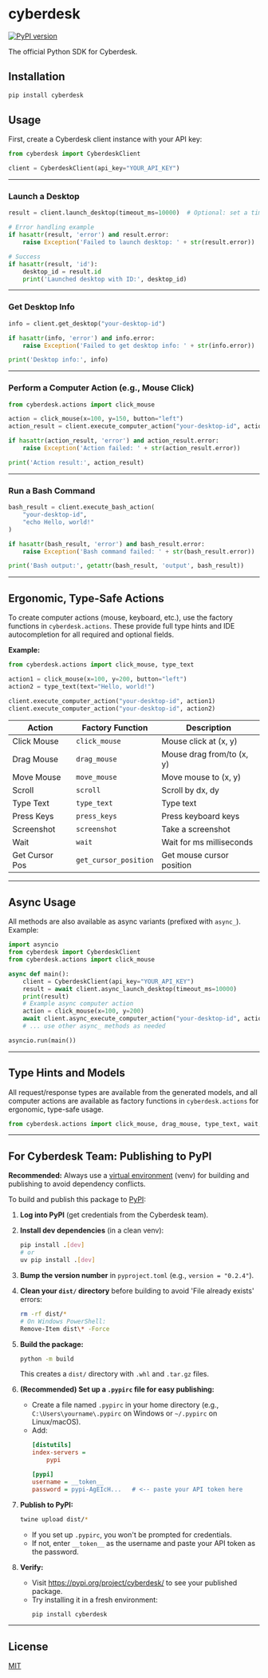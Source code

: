 # cyberdesk

[![PyPI version](https://badge.fury.io/py/cyberdesk.svg)](https://badge.fury.io/py/cyberdesk)

The official Python SDK for Cyberdesk.

## Installation

```bash
pip install cyberdesk
```

## Usage

First, create a Cyberdesk client instance with your API key:

```python
from cyberdesk import CyberdeskClient

client = CyberdeskClient(api_key="YOUR_API_KEY")
```

---

### Launch a Desktop

```python
result = client.launch_desktop(timeout_ms=10000)  # Optional: set a timeout for the desktop session

# Error handling example
if hasattr(result, 'error') and result.error:
    raise Exception('Failed to launch desktop: ' + str(result.error))

# Success
if hasattr(result, 'id'):
    desktop_id = result.id
    print('Launched desktop with ID:', desktop_id)
```

---

### Get Desktop Info

```python
info = client.get_desktop("your-desktop-id")

if hasattr(info, 'error') and info.error:
    raise Exception('Failed to get desktop info: ' + str(info.error))

print('Desktop info:', info)
```

---

### Perform a Computer Action (e.g., Mouse Click)

```python
from cyberdesk.actions import click_mouse

action = click_mouse(x=100, y=150, button="left")
action_result = client.execute_computer_action("your-desktop-id", action)

if hasattr(action_result, 'error') and action_result.error:
    raise Exception('Action failed: ' + str(action_result.error))

print('Action result:', action_result)
```

---

### Run a Bash Command

```python
bash_result = client.execute_bash_action(
    "your-desktop-id",
    "echo Hello, world!"
)

if hasattr(bash_result, 'error') and bash_result.error:
    raise Exception('Bash command failed: ' + str(bash_result.error))

print('Bash output:', getattr(bash_result, 'output', bash_result))
```

---

## Ergonomic, Type-Safe Actions

To create computer actions (mouse, keyboard, etc.), use the factory functions in `cyberdesk.actions`. These provide full type hints and IDE autocompletion for all required and optional fields.

**Example:**
```python
from cyberdesk.actions import click_mouse, type_text

action1 = click_mouse(x=100, y=200, button="left")
action2 = type_text(text="Hello, world!")

client.execute_computer_action("your-desktop-id", action1)
client.execute_computer_action("your-desktop-id", action2)
```

| Action         | Factory Function         | Description                |
|----------------|-------------------------|----------------------------|
| Click Mouse    | `click_mouse`           | Mouse click at (x, y)      |
| Drag Mouse     | `drag_mouse`            | Mouse drag from/to (x, y)  |
| Move Mouse     | `move_mouse`            | Move mouse to (x, y)       |
| Scroll         | `scroll`                | Scroll by dx, dy           |
| Type Text      | `type_text`             | Type text                  |
| Press Keys     | `press_keys`            | Press keyboard keys        |
| Screenshot     | `screenshot`            | Take a screenshot          |
| Wait           | `wait`                  | Wait for ms milliseconds   |
| Get Cursor Pos | `get_cursor_position`   | Get mouse cursor position  |

---

## Async Usage

All methods are also available as async variants (prefixed with `async_`). Example:

```python
import asyncio
from cyberdesk import CyberdeskClient
from cyberdesk.actions import click_mouse

async def main():
    client = CyberdeskClient(api_key="YOUR_API_KEY")
    result = await client.async_launch_desktop(timeout_ms=10000)
    print(result)
    # Example async computer action
    action = click_mouse(x=100, y=200)
    await client.async_execute_computer_action("your-desktop-id", action)
    # ... use other async_ methods as needed

asyncio.run(main())
```

---

## Type Hints and Models

All request/response types are available from the generated models, and all computer actions are available as factory functions in `cyberdesk.actions` for ergonomic, type-safe usage.

```python
from cyberdesk.actions import click_mouse, drag_mouse, type_text, wait, scroll, move_mouse, press_keys, screenshot, get_cursor_position
```

---

## For Cyberdesk Team: Publishing to PyPI

**Recommended:** Always use a [virtual environment](https://docs.python.org/3/library/venv.html) (venv) for building and publishing to avoid dependency conflicts.

To build and publish this package to [PyPI](https://pypi.org/project/cyberdesk/):

1. **Log into PyPI** (get credentials from the Cyberdesk team).

2. **Install dev dependencies** (in a clean venv):
   ```bash
   pip install .[dev]
   # or
   uv pip install .[dev]
   ```

3. **Bump the version number** in `pyproject.toml` (e.g., `version = "0.2.4"`).

4. **Clean your `dist/` directory** before building to avoid 'File already exists' errors:
   ```bash
   rm -rf dist/*
   # On Windows PowerShell:
   Remove-Item dist\* -Force
   ```

5. **Build the package:**
   ```bash
   python -m build
   ```
   This creates a `dist/` directory with `.whl` and `.tar.gz` files.

6. **(Recommended) Set up a `.pypirc` file for easy publishing:**
   - Create a file named `.pypirc` in your home directory (e.g., `C:\Users\yourname\.pypirc` on Windows or `~/.pypirc` on Linux/macOS).
   - Add:
     ```ini
     [distutils]
     index-servers =
         pypi

     [pypi]
     username = __token__
     password = pypi-AgEIcH...   # <-- paste your API token here
     ```

7. **Publish to PyPI:**
   ```bash
   twine upload dist/*
   ```
   - If you set up `.pypirc`, you won't be prompted for credentials.
   - If not, enter `__token__` as the username and paste your API token as the password.

8. **Verify:**
   - Visit https://pypi.org/project/cyberdesk/ to see your published package.
   - Try installing it in a fresh environment:
     ```bash
     pip install cyberdesk
     ```

---

## License

[MIT](LICENSE) 